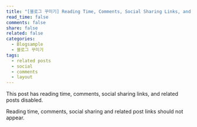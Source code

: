 ```yaml
---
title: "[블로그 꾸미기] Reading Time, Comments, Social Sharing Links, and Related Posts Disabled"
read_time: false
comments: false
share: false
related: false
categories: 
  - Blogsample
  - 블로그 꾸미기
tags:
  - related posts
  - social
  - comments
  - layout
---
```


This post has reading time, comments, social sharing links, and related posts disabled.

Reading time, comments, social sharing and related post links should not appear.